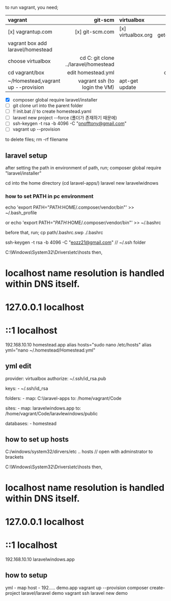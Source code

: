 
to run vagrant, you need;

|              vagrant               |               git-scm                |     virtualbox     |      composer       |
| :--------------------------------- | -----------------------------------: | :----------------- | ------------------: |
| [x] vagrantup.com                  |                      [x] git-scm.com | [x] virtualbox.org | [x] getcomposer.org |
| vagrant  box add laravel/homestead |                                      |                    |                     |
| choose virtualbox                  | cd C: git clone ../laravel/homestead |                    |                     |
| cd vagrant/box                     | edit homestead.yml                   |                    |  create ssh key     |
|~/Homestead,vagrant up --provision  | vagrant ssh (to login the VM)        |  apt-get update    |                     |

- [x] composer global require laravel/installer
- [ ] git clone url into the parent folder
- [ ] !! init.bat // to create homestead.yaml
- [ ] laravel new project --force (폴더가 존재하기 때문에)
- [ ] ssh-keygen -t rsa -b 4096 -C "onofftony@gmail.com"
- [ ] vagrant up --provision

to delete files;
rm -rf filename

## laravel setup

after setting the path in environment of path, run;
composer global require "laravel/installer"

cd into the home directory (cd laravel-apps/)
laravel new laravelwidnows

### how to set PATH in pc environment

echo 'export PATH="$PATH:$HOME/.composer/vendor/bin"' >> ~/.bash_profile

or
echo 'export PATH="$PATH:$HOME/.composer/vendor/bin"' >> ~/.bashrc

before that, run;
cp path/.bashrc.swp  ./.bashrc
<!-- ls -la ~/ | more
vi ~/.bashrc -->
ssh-keygen -t rsa -b 4096 -C "eozz21@gmail.com"  // ~/.ssh folder

C:\Windows\System32\Drivers\etc\hosts
then,
# localhost name resolution is handled within DNS itself.
#	127.0.0.1       localhost
#	::1             localhost
192.168.10.10 homestead.app
alias hosts="sudo nano /etc/hosts"
alias yml="nano ~/.homestead/Homestead.yml"

## yml edit

provider: virtualbox
authorize: ~/.ssh/id_rsa.pub

keys:
    - ~/.ssh/id_rsa

folders:
    - map: C:\laravel-apps
      to: /home/vagrant/Code

sites:
    - map: laravelwindows.app
      to: /home/vagrant/Code/laravlewindows/public

databases:
    - homestead


## how to set up hosts

C:/windows/system32/dirvers/etc .. hosts // open with adminstrator  to brackets

C:\Windows\System32\Drivers\etc\hosts
then,
# localhost name resolution is handled within DNS itself.
#	127.0.0.1       localhost
#	::1             localhost
192.168.10.10 laravelwindows.app

## how to setup
yml - map
host - 192..... demo.app
vagrant up --provision
composer create-project laravel/laravel demo
vagrant ssh
laravel new demo

